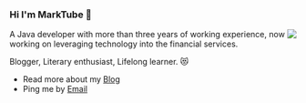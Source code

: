### Hi I'm MarkTube 👋


<img align="right" src="https://github-readme-stats.vercel.app/api?username=imyourmark&show_icons=true&icon_color=0366d6&text_color=24292e&bg_color=ffffff&hide_title=true" />

A Java developer with more than three years of working experience,  now working on leveraging technology into the financial services. 

Blogger, Literary enthusiast, Lifelong learner. 😻

- Read more about my [Blog](https://janeblog.cn/)
- Ping me by [Email](mailto:me@janeblog.cn)
